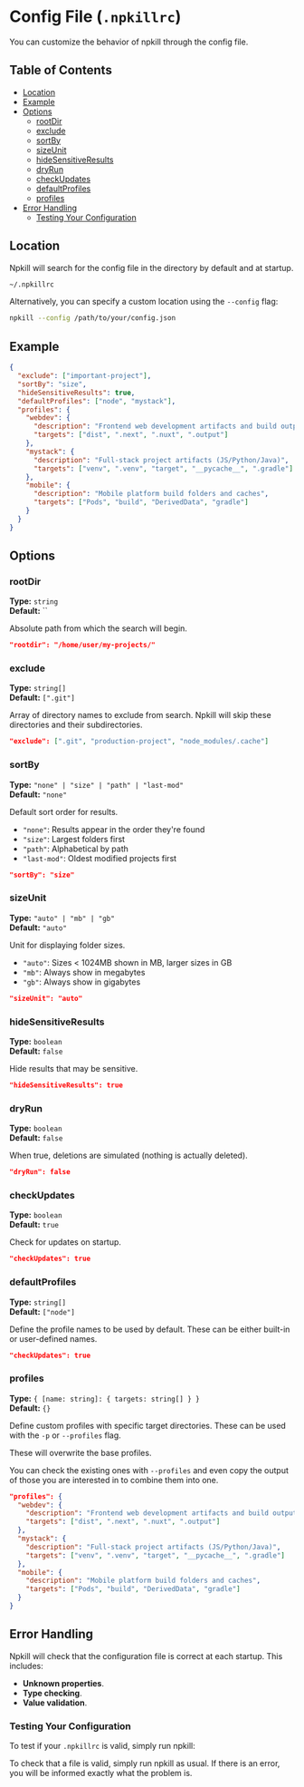 # Config File (`.npkillrc`)

You can customize the behavior of npkill through the config file.

## Table of Contents

- [Location](#location)
- [Example](#example)
- [Options](#options)
  - [rootDir](#rootDir)
  - [exclude](#exclude)
  - [sortBy](#sortby)
  - [sizeUnit](#sizeunit)
  - [hideSensitiveResults](#hidesensitiveresults)
  - [dryRun](#dryrun)
  - [checkUpdates](#checkupdates)
  - [defaultProfiles](#defaultProfiles)
  - [profiles](#profiles)
- [Error Handling](#error-handling)
  - [Testing Your Configuration](#testing-your-configuration)

## Location

Npkill will search for the config file in the directory by default and at startup.

```bash
~/.npkillrc
```

Alternatively, you can specify a custom location using the `--config` flag:

```bash
npkill --config /path/to/your/config.json
```

## Example

```json
{
  "exclude": ["important-project"],
  "sortBy": "size",
  "hideSensitiveResults": true,
  "defaultProfiles": ["node", "mystack"],
  "profiles": {
    "webdev": {
      "description": "Frontend web development artifacts and build outputs",
      "targets": ["dist", ".next", ".nuxt", ".output"]
    },
    "mystack": {
      "description": "Full-stack project artifacts (JS/Python/Java)",
      "targets": ["venv", ".venv", "target", "__pycache__", ".gradle"]
    },
    "mobile": {
      "description": "Mobile platform build folders and caches",
      "targets": ["Pods", "build", "DerivedData", "gradle"]
    }
  }
}
```

## Options

### rootDir

**Type:** `string`  
**Default:** ``

Absolute path from which the search will begin.

```json
"rootdir": "/home/user/my-projects/"
```

### exclude

**Type:** `string[]`  
**Default:** `[".git"]`

Array of directory names to exclude from search. Npkill will skip these directories and their subdirectories.

```json
"exclude": [".git", "production-project", "node_modules/.cache"]
```

### sortBy

**Type:** `"none" | "size" | "path" | "last-mod"`  
**Default:** `"none"`

Default sort order for results.

- `"none"`: Results appear in the order they're found
- `"size"`: Largest folders first
- `"path"`: Alphabetical by path
- `"last-mod"`: Oldest modified projects first

```json
"sortBy": "size"
```

### sizeUnit

**Type:** `"auto" | "mb" | "gb"`  
**Default:** `"auto"`

Unit for displaying folder sizes.

- `"auto"`: Sizes < 1024MB shown in MB, larger sizes in GB
- `"mb"`: Always show in megabytes
- `"gb"`: Always show in gigabytes

```json
"sizeUnit": "auto"
```

### hideSensitiveResults

**Type:** `boolean`  
**Default:** `false`

Hide results that may be sensitive.

```json
"hideSensitiveResults": true
```

### dryRun

**Type:** `boolean`  
**Default:** `false`

When true, deletions are simulated (nothing is actually deleted).

```json
"dryRun": false
```

### checkUpdates

**Type:** `boolean`  
**Default:** `true`

Check for updates on startup.

```json
"checkUpdates": true
```

### defaultProfiles

**Type:** `string[]`  
**Default:** `["node"]`

Define the profile names to be used by default. These can be either built-in or user-defined names.

```json
"checkUpdates": true
```

### profiles

**Type:** `{ [name: string]: { targets: string[] } }`  
**Default:** `{}`

Define custom profiles with specific target directories. These can be used with the `-p` or `--profiles` flag.

These will overwrite the base profiles.

You can check the existing ones with `--profiles` and even copy the output of those you are interested in to combine them into one.

```json
"profiles": {
  "webdev": {
    "description": "Frontend web development artifacts and build outputs",
    "targets": ["dist", ".next", ".nuxt", ".output"]
  },
  "mystack": {
    "description": "Full-stack project artifacts (JS/Python/Java)",
    "targets": ["venv", ".venv", "target", "__pycache__", ".gradle"]
  },
  "mobile": {
    "description": "Mobile platform build folders and caches",
    "targets": ["Pods", "build", "DerivedData", "gradle"]
  }
}
```

## Error Handling

Npkill will check that the configuration file is correct at each startup. This includes:

- **Unknown properties**.
- **Type checking**.
- **Value validation**.

### Testing Your Configuration

To test if your `.npkillrc` is valid, simply run npkill:

To check that a file is valid, simply run npkill as usual. If there is an error, you will be informed exactly what the problem is.
